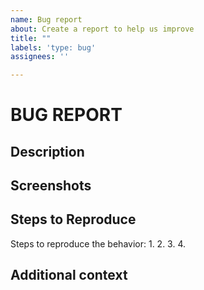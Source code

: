 ```yaml
---
name: Bug report
about: Create a report to help us improve
title: ""
labels: 'type: bug'
assignees: ''

---
```


<!--- Provide a general summary of the issue in the Title above -->
# BUG REPORT

## Description
<!--- A clear and concise description of what the bug is. -->

## Screenshots
<!--- If applicable, add screenshots to help explain your problem -->

## Steps to Reproduce
Steps to reproduce the behavior:
1. 
2.
3.
4.

## Additional context
<!-- Add any other context about the problem here -->
